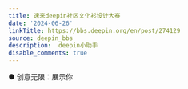 ```yaml
---
title: 速来deepin社区文化衫设计大赛
date: '2024-06-26'
linkTitle: https://bbs.deepin.org/en/post/274129
source: deepin_bbs
description:  deepin小助手 
disable_comments: true
---
```

● 创意无限：展示你
